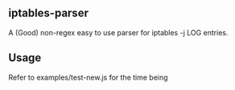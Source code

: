 ## iptables-parser

A (Good) non-regex easy to use parser for iptables -j LOG entries.

## Usage

Refer to examples/test-new.js for the time being
